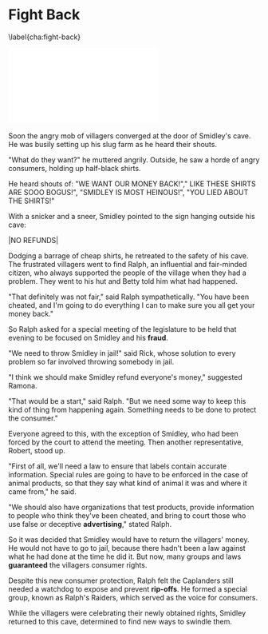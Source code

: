# Fight Back
\label{cha:fight-back}

![Smidley Hangs a No Refunds Sign on His Have](images/illustrations/no-refunds.pdf)

Soon the angry mob of villagers converged at the door of Smidley's cave. He was busily setting up his slug farm as he heard their shouts.

"What do they want?" he muttered angrily. Outside, he saw a horde of angry consumers, holding up half-black shirts.

He heard shouts of: "WE WANT OUR MONEY BACK!"," LIKE THESE SHIRTS ARE SOOO BOGUS!", "SMIDLEY IS MOST HEINOUS!", "YOU LIED ABOUT THE SHIRTS!"

With a snicker and a sneer, Smidley pointed to the sign hanging outside his cave:

|NO REFUNDS|

Dodging a barrage of cheap shirts, he retreated to the safety of his cave. The frustrated villagers went to find Ralph, an influential and fair-minded citizen, who always supported the people of the village when they had a problem. They went to his hut and Betty told him what had happened.

"That definitely was not fair," said Ralph sympathetically. "You have been cheated, and I'm going to do everything I can to make sure you all get your money back."

So Ralph asked for a special meeting of the legislature to be held that evening to be focused on Smidley and his **fraud**.

"We need to throw Smidley in jail!" said Rick, whose solution to every problem so far involved throwing somebody in jail.

"I think we should make Smidley refund everyone's money," suggested Ramona.

"That would be a start," said Ralph. "But we need some way to keep this kind of thing from happening again. Something needs to be done to protect the consumer."

Everyone agreed to this, with the exception of Smidley, who had been forced by the court to attend the meeting. Then another representative, Robert, stood up.

"First of all, we'll need a law to ensure that labels contain accurate information. Special rules are going to have to be enforced in the case of animal products, so that they say what kind of animal it was and where it came from," he said.

"We should also have organizations that test products, provide information to people who think they've been cheated, and bring to court those who use false or deceptive **advertising**," stated Ralph.

So it was decided that Smidley would have to return the villagers' money. He would not have to go to jail, because there hadn't been a law against what he had done at the time he did it. But now, many groups and laws **guaranteed** the villagers consumer rights.

Despite this new consumer protection, Ralph felt the Caplanders still needed a watchdog to expose and prevent **rip-offs**. He formed a special group, known as Ralph's Raiders, which served as the voice for consumers.

While the villagers were celebrating their newly obtained rights, Smidley returned to this cave, determined to find new ways to swindle them.

